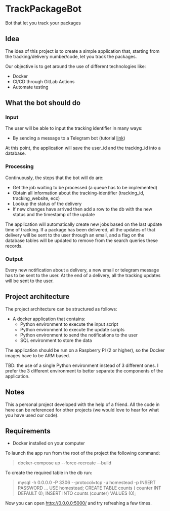 # TrackPackageBot
Bot that let you track your packages 

## Idea

The idea of this project is to create a simple application that, starting from the tracking/delivery number/code, let you track the packages.

Our objective is to get around the use of different technologies like:

- Docker
- CI/CD through GitLab Actions
- Automate testing

## What the bot should do

### Input

The user will be able to input the tracking identifier in many ways:

- By sending a message to a Telegram bot (tutorial [link](https://www.hackster.io/Salmanfarisvp/telegram-bot-with-raspberry-pi-f373da))

At this point, the application will save the user_id and the tracking_id into a database.

### Processing

Continuously, the steps that the bot will do are:

- Get the job waiting to be processed (a queue has to be implemented)
- Obtain all information about the tracking-identifier (tracking_id, tracking_website, ecc)
- Lookup the status of the delivery 
- If new changes have arrived then add a row to the db with the new status and the timestamp of the update

The application will automatically create new jobs based on the last update time of tracking.
If a package has been delivered, all the updates of that delivery will be sent to the user through an email, and a flag on the database tables will be updated to remove from the search queries these records.

### Output

Every new notification about a delivery, a new email or telegram message has to be sent to the user.
At the end of a delivery, all the tracking updates will be sent to the user.

## Project architecture

The project architecture can be structured as follows:

- A docker application that contains:
  - Python environment to execute the input script
  - Python environment to execute the update scripts
  - Python environment to send the notifications to the user
  - SQL environment to store the data
  
The application should be run on a Raspberry PI (2 or higher), so the Docker images have to be ARM based.

TBD: the use of a single Python environment instead of 3 different ones. I prefer the 3 different environment to better separate the components of the application.

## Notes

This a personal project developed with the help of a friend.
All the code in here can be referenced for other projects (we would love to hear for what you have used our code).

## Requirements

- Docker installed on your computer

To launch the app run from the root of the project the following command:
> docker-compose up --force-recreate --build

To create the required table in the db run:
> mysql -h 0.0.0.0 -P 3306 --protocol=tcp -u homestead -p
> INSERT PASSWORD
...
> USE homestead;
> CREATE TABLE counts ( counter INT DEFAULT 0);
> INSERT INTO counts (counter) VALUES (0);

Now you can open http://0.0.0.0:5000/ and try refreshing a few times.
